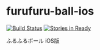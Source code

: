 # furufuru-ball-ios
[![Build Status](https://travis-ci.org/cosmoway/furufuru-ball-ios.svg?branch=master)](https://travis-ci.org/cosmoway/furufuru-ball-ios)
[![Stories in Ready](https://badge.waffle.io/cosmoway/furufuru-ball-ios.svg?label=ready&title=Ready)](http://waffle.io/cosmoway/furufuru-ball-ios)

ふるふるボール iOS版
